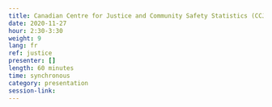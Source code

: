 ```yaml
---
title: Canadian Centre for Justice and Community Safety Statistics (CCJCSS)
date: 2020-11-27
hour: 2:30-3:30
weight: 9
lang: fr
ref: justice
presenter: []
length: 60 minutes
time: synchronous
category: presentation
session-link:
---
```

